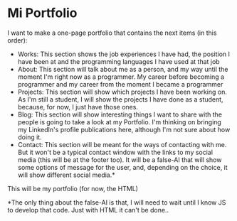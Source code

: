 # Mi Portfolio

I want to make a one-page portfolio that contains the next items (in this
order):

- Works: This section shows the job experiences I have had, the position I have 
  been at and the programming languages I have used at that job
- About: This section will talk about me as a person, and my way until the
  moment I'm right now as a programmer. My career before becoming a programmer
  and my career from the moment I became a programmer
- Projects: This section will show which projects I have been working on. As I'm
  still a student, I will show the projects I have done as a student, because,
  for now, I just have those ones.
- Blog: This section will show interesting things I want to share with the
  people is going to take a look at my Portfolio. I'm thinking on bringing my
  LinkedIn's profile publications here, although I'm not sure about how doing
  it.
- Contact: This section will be meant for the ways of contacting with me. But it
  won't be a typical contact window with the links to my social media (this
  will be at the footer too). It will be a false-AI that will show some options
  of message for the user, and, depending on the choice, it will show different
  social media.*

This will be my portfolio (for now, the HTML)

*The only thing about the false-AI is that, I will need to wait until I know JS
to develop that code. Just with HTML it can't be done..
